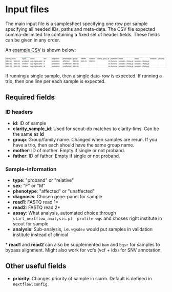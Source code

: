 # Input files

The main input file is a samplesheet specifying one row per sample specifying all needed IDs, paths and meta-data.
The CSV file expected comma-delimited file containing a fixed set of header fields. These fields can be given in any order.

An [example CSV](https://github.com/Clinical-Genomics-Lund/nextflow_wgs/blob/master/docs/demo/0003-01.csv) is shown below:

![Samplesheet](img/samplesheet.PNG)

If running a single sample, then a single data-row is expected. If running a trio, then one line per each sample is expected.

## Required fields

### ID headers

* **id**: ID of sample
* **clarity_sample_id**: Used for scout-db matches to clarity-lims. Can be the same as **id**
* **group**: Group/family name. Changed when samples are rerun. If you have a trio, then each should have the same group name.
* **mother**: ID of mother. Empty if single or not proband.
* **father**: ID of father. Empty if single or not proband.

### Sample-information

* **type**: "proband" or "relative"
* **sex**: "F" or "M"
* **phenotype**: "affected" or "unaffected"
* **diagnosis**: Chosen gene-panel for sample
* **read1**: FASTQ read 1*
* **read2**: FASTQ read 2*
* **assay**: What analysis, automated choice through `start_nextflow_analysis.pl -profile wgs` and choses right institute in scout for sample
* **analysis**: Sub-analysis, i.e. `wgsdev` would put samples in validation institute instead of clinical

\* **read1** and **read2** can also be supplemented `bam` and `bqsr` for samples to bypass alignment. Might also work for vcfs (vcf + idx) for SNV annotation.

## Other useful fields

* **priority**: Changes priority of sample in slurm. Default is defined in `nextflow.config`.

